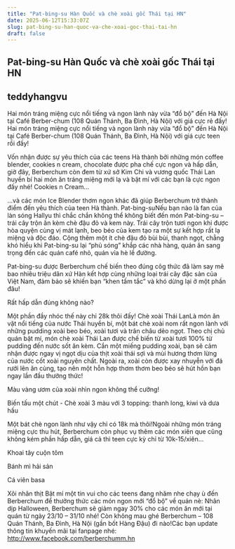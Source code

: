 ```yaml
---
title: "Pat-bing-su Hàn Quốc và chè xoài gốc Thái tại HN"
date: 2025-06-12T15:33:07Z
slug: pat-bing-su-han-quoc-va-che-xoai-goc-thai-tai-hn
draft: false
---
```


## Pat-bing-su Hàn Quốc và chè xoài gốc Thái tại HN

## teddyhangvu

Hai món tráng miệng cực nổi tiếng và ngon lành này vừa “đổ bộ” đến Hà Nội tại Café Berber-chum (108 Quán Thánh, Ba Đình, Hà Nội) với giá cực rẻ đấy!
Hai món tráng miệng cực nổi tiếng và ngon lành này vừa “đổ bộ” đến Hà Nội tại Café Berber-chum (108 Quán Thánh, Ba Đình, Hà Nội) với giá cực teen rồi đấy!

Vốn nhận được sự yêu thích của các teens Hà thành bởi những món coffee blender, cookies n cream, chocolate được pha chế cực ngon và hấp dẫn, giờ đây, Berberchum còn đem từ xứ sở Kim Chi và vương quốc Thái Lan huyền bí hai món ăn tráng miệng mới lạ và bật mí với các bạn là cực ngon đấy nhé!
 Cookies n Cream…
 

…và các món Ice Blender thơm ngon khác đã giúp Berberchum trở thành điểm đến yêu thích của teen Hà thành.
 Pat-bing-suNếu bạn nào là fan của làn sóng Hallyu thì chắc chắn không thể không biết đến món Pat-bing-su – trái cây trộn ăn kèm chè đậu đỏ và kem này. Trái cây trộn tươi ngon khi được hòa quyện cùng vị mát lạnh, beo béo của kem tạo ra một sự kết hợp rất lạ miệng và độc đáo. Cộng thêm một ít chè đậu đỏ bùi bùi, thanh ngọt, chẳng khó hiểu khi Pat-bing-su lại “phủ sóng” khắp các nhà hàng, quán ăn sang trọng đến các quán café nhỏ, quán vỉa hè lề đường.

Pat-bing-su được Berberchum chế biến theo đúng côg thức đã làm say mê bao nhiêu triệu dân xứ Hàn kết hợp cùng những loại trái cây đặc sản của Việt Nam, đảm bảo sẽ khiến bạn “khen tấm tắc” và khó dừng lại ở một phần đâu!
 
 

Rất hấp dẫn đúng không nào?
 

Một phần đầy nhóc thế này chỉ 28k thôi đấy!
 Chè xoài Thái LanLà món ăn vặt nổi tiếng của nước Thái huyền bí, một bát chè xoài nom rất ngon lành với những pudding xoài beo béo, xoài tươi và trân châu dẻo ngọt. Theo chị chủ quán bật mí, món chè xoài Thái Lan được chế biến từ xoài tươi 100% từ pudding đến nước sốt ăn kèm. Cắn một miếng pudding xoài, bạn sẽ cảm nhận được ngay vị ngọt dịu của thịt xoài thái sợi và mùi hương thơm lừng của nước cốt xoài nguyên chất. Ngoài ra, xoài còn được xay nhuyễn với đá rưới lên ăn cùng, tạo nên một hỗn hợp thơm thơm beo béo sẽ hút hồn bạn ngay lần đầu thưởng thức!
 
Màu vàng ươm của xoài nhìn ngon không thể cưỡng!
 

 

Biến tấu một chút - Chè xoài 3 màu với 3 topping: thanh long, kiwi và dưa hấu
 

 

Một bát chè ngon lành như vậy chỉ có 18k mà thôi!Ngoài những món tráng miệng cực thu hút, Berberchum còn phục vụ thêm các món xiên que cũng không kém phần hấp dẫn, giá cả thì teen cực kỳ chỉ từ 10k-15/xiên…
 
Khoai tây cuộn tôm
 

 

Bánh mì hải sản
 

 

Cá viên basa
 

 

Xôi nhân thịt
 Bật mí một tin vui cho các teens đang nhăm nhe chạy ù đến Berberchum để thưởng thức các món ngon mới “đổ bộ” về quán nè: Nhân dịp Halloween, Berberchum sẽ giảm ngay 30% cho các món ăn mới tại quán từ ngày 23/10 – 31/10 nhé! Còn không mau ghé Berberchum – 108 Quán Thánh, Ba Đình, Hà Nội (gần bốt Hàng Đậu) đi nào!Các bạn update thông tin khuyến mãi tại fanpage nhé: http://www.facebook.com/berberchumm.hn